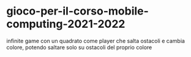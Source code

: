 # gioco-per-il-corso-mobile-computing-2021-2022

infinite game con un quadrato come player che salta ostacoli e cambia colore, potendo saltare solo su ostacoli del proprio colore
